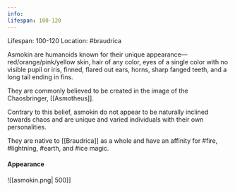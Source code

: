 ```yaml
---
info: 
lifespan: 100-120
---
```


Lifespan: 100-120
Location: #braudrica 

Asmokin are humanoids known for their unique appearance—red/orange/pink/yellow skin, hair of any color, eyes of a single color with no visible pupil or iris, finned, flared out ears, horns, sharp fanged teeth, and a long tail ending in fins. 

They are commonly believed to be created in the image of the Chaosbringer, [[Asmotheus]]. 

Contrary to this belief, asmokin do not appear to be naturally inclined towards chaos and are unique and varied individuals with their own personalities. 

They are native to [[Braudrica]] as a whole and have an affinity for #fire, #lightning, #earth, and #ice magic.

#### Appearance
![[asmokin.png| 500]]